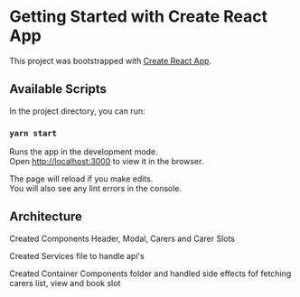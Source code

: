 # Getting Started with Create React App

This project was bootstrapped with [Create React App](https://github.com/facebook/create-react-app).

## Available Scripts

In the project directory, you can run:

### `yarn start`

Runs the app in the development mode.\
Open [http://localhost:3000](http://localhost:3000) to view it in the browser.

The page will reload if you make edits.\
You will also see any lint errors in the console.


##  Architecture

Created Components Header, Modal, Carers and Carer Slots

Created Services file to handle api's

Created Container Components folder and handled side effects fof fetching carers list, view and book slot

